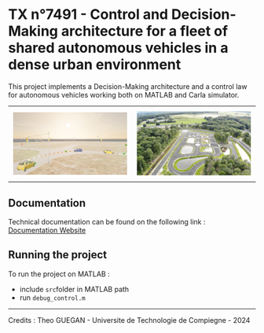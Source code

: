 # TX n°7491 - Control and Decision-Making architecture for a fleet of shared autonomous vehicles in a dense urban environment

This project implements a Decision-Making architecture and a control law for autonomous vehicles working both on MATLAB and Carla simulator.

<div id="image-table">
    <table>
	    <tr>
    	    <td style="padding:10px">
        	    <img src="doc/doc1.jpg" width="100%"/>
      	    </td>
            <td style="padding:10px">
            	<img src="doc/doc2.jpg" width="100%"/>
            </td>
        </tr>
    </table>
</div>

## Documentation

Technical documentation can be found on the following link : [Documentation Website](https://utonome.gitlab.utc.fr/documentation/decisions-control/index.html)

## Running the project

To run the project on MATLAB :
- include `src`folder in MATLAB path
- run `debug_control.m`

---

Credits : Theo GUEGAN - Universite de Technologie de Compiegne - 2024